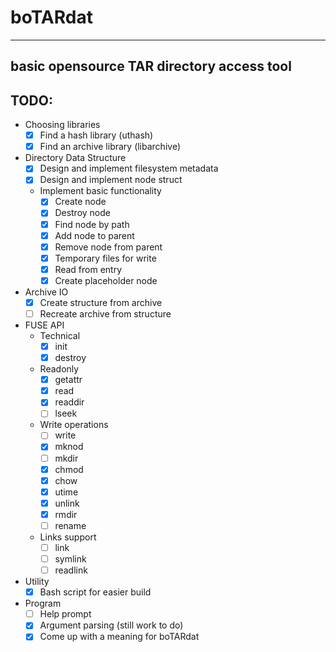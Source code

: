# boTARdat
-----
basic opensource TAR directory access tool
-----
## TODO:
- Choosing libraries
  - [x] Find a hash library (uthash)
  - [x] Find an archive library (libarchive)
- Directory Data Structure
  - [x] Design and implement filesystem metadata
  - [x] Design and implement node struct
  - Implement basic functionality
    - [x] Create node
    - [x] Destroy node
    - [x] Find node by path
    - [x] Add node to parent
    - [x] Remove node from parent
    - [x] Temporary files for write
    - [x] Read from entry
    - [x] Create placeholder node
- Archive IO
  - [x] Create structure from archive
  - [ ] Recreate archive from structure
- FUSE API
  - Technical
    - [x] init
    - [x] destroy
  - Readonly
    - [x] getattr
    - [x] read
    - [x] readdir
    - [ ] lseek
  - Write operations
    - [ ] write
    - [x] mknod
    - [ ] mkdir
    - [x] chmod
    - [x] chow
    - [x] utime
    - [x] unlink
    - [x] rmdir
    - [ ] rename
  - Links support
    - [ ] link
    - [ ] symlink
    - [ ] readlink
- Utility
  - [x] Bash script for easier build
- Program
  - [ ] Help prompt
  - [x] Argument parsing (still work to do)
  - [x] Come up with a meaning for boTARdat
